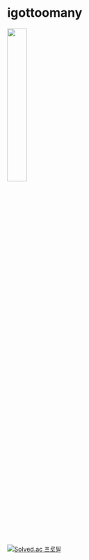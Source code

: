 <h1> igottoomany </h1>
<div class="row">
  <img src="https://img.shields.io/badge/-42seoul-000000?style=for-the-badge&logo=42&logoColor=white" width="30%" height="30%"/>
</div>
<!--
![igottoomany's GitHub stats](https://github-readme-stats.vercel.app/api?username=igottoomany&show_icons=true&theme=highcontrast)
![Top Langs](https://github-readme-stats.vercel.app/api/top-langs/?username=igottoomany&layout=compact&theme=dark)
-->
<div>
  
</div>
 
[![Solved.ac
프로필](http://mazassumnida.wtf/api/generate_badge?boj=mofoco)](https://solved.ac/mofoco)
<!--
**igottoomany/igottoomany** is a ✨ _special_ ✨ repository because its `README.md` (this file) appears on your GitHub profile.

Here are some ideas to get you started:

- 🔭 I’m currently working on ...
- 🌱 I’m currently learning ...
- 👯 I’m looking to collaborate on ...
- 🤔 I’m looking for help with ...
- 💬 Ask me about ...
- 📫 How to reach me: ...
- 😄 Pronouns: ...
- ⚡ Fun fact: ...!
-->
